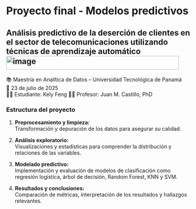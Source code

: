 # Proyecto final - Modelos predictivos
## Análisis predictivo de la deserción de clientes en el sector de telecomunicaciones utilizando técnicas de aprendizaje automático<img width="468" height="37" alt="image" src="https://github.com/user-attachments/assets/46deaf4f-30a8-4bb1-90b8-a9f64098af07" />

📚 Maestría en Analítica de Datos – Universidad Tecnológica de Panamá  
📅 23 de julio de 2025  
👩‍💻 Estudiante: Kely Feng
👨‍🏫 Profesor: Juan M. Castillo, PhD

### Estructura del proyecto

1. **Preprocesamiento y limpieza:**  
   Transformación y depuración de los datos para asegurar su calidad.

2. **Análisis exploratorio:**  
   Visualizaciones y estadísticas para comprender la distribución y relaciones de las variables.

3. **Modelado predictivo:**  
   Implementación y evaluación de modelos de clasificación como regresión logística, árbol de decisión, Random Forest, KNN y SVM.

4. **Resultados y conclusiones:**  
   Comparación de métricas, interpretación de los resultados y hallazgos relevantes.

